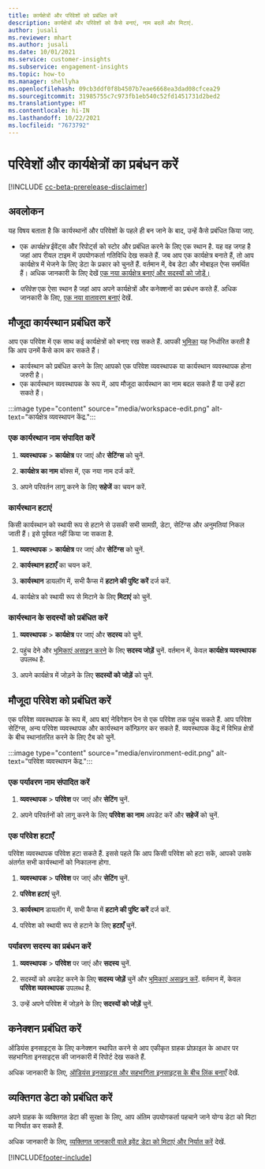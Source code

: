 ```yaml
---
title: कार्यक्षेत्रों और परिवेशों को प्रबंधित करें
description: कार्यक्षेत्रों और परिवेशों को कैसे बनाएं, नाम बदलें और मिटाएं.
author: jusali
ms.reviewer: mhart
ms.author: jusali
ms.date: 10/01/2021
ms.service: customer-insights
ms.subservice: engagement-insights
ms.topic: how-to
ms.manager: shellyha
ms.openlocfilehash: 09cb3ddf0f8b4507b7eae6668ea3dad08cfcea29
ms.sourcegitcommit: 31985755c7c973fb1eb540c52fd1451731d2bed2
ms.translationtype: HT
ms.contentlocale: hi-IN
ms.lasthandoff: 10/22/2021
ms.locfileid: "7673792"
---
```

# <a name="manage-environments-and-workspaces"></a>परिवेशों और कार्यक्षेत्रों का प्रबंधन करें

[!INCLUDE [cc-beta-prerelease-disclaimer](includes/cc-beta-prerelease-disclaimer.md)]

## <a name="overview"></a>अवलोकन

यह विषय बताता है कि कार्यस्थानों और परिवेशों के पहले ही बन जाने के बाद, उन्हें कैसे प्रबंधित किया जाए. 

- एक *कार्यक्षेत्र* ईवेंट्स और रिपोर्ट्स को स्टोर और प्रबंधित करने के लिए एक स्थान है. यह वह जगह है जहां आप रीयल टाइम में उपयोगकर्ता गतिविधि देख सकते हैं. जब आप एक कार्यक्षेत्र बनाते हैं, तो आप कार्यक्षेत्र में भेजने के लिए डेटा के प्रकार को चुनतें हैं. वर्तमान में, वेब डेटा और मोबाइल ऐप्स समर्थित हैं। अधिक जानकारी के लिए देखें [एक नया कार्यक्षेत्र बनाएं और सदस्यों को जोड़ें।](create-workspace.md)

- *परिवेश* एक ऐसा स्थान है जहां आप अपने कार्यक्षेत्रों और कनेक्शनों का प्रबंधन करते हैं. अधिक जानकारी के लिए, [एक नया वातावरण बनाएं](create-new-environment.md) देखें.

## <a name="manage-an-existing-workspace"></a>मौजूदा कार्यस्थान प्रबंधित करें

आप एक परिवेश में एक साथ कई कार्यक्षेत्रों को बनाए रख सकते हैं. आपकी [भूमिका](user-roles.md) यह निर्धारित करती है कि आप उनमें कैसे काम कर सकते हैं। 

 - कार्यस्थान को प्रबंधित करने के लिए आपको एक परिवेश व्यवस्थापक या कार्यस्थान व्यवस्थापक होना जरुरी है।
 - एक कार्यस्थान व्यवस्थापक के रूप में, आप मौजूदा कार्यस्थान का नाम बदल सकते हैं या उन्हें हटा सकते हैं। 

:::image type="content" source="media/workspace-edit.png" alt-text="कार्यक्षेत्र व्यवस्थापन केंद्र.":::

### <a name="edit-a-workspace-name"></a>एक कार्यस्थान नाम संपादित करें

1. **व्यवस्थापक** > **कार्यक्षेत्र** पर जाएं और **सेटिंग्स** को चुनें.

1. **कार्यक्षेत्र का नाम** बॉक्स में, एक नया नाम दर्ज करें.

1. अपने परिवर्तन लागू करने के लिए **सहेजें** का चयन करें.

### <a name="delete-a-workspace"></a>कार्यस्थान हटाएं

किसी कार्यस्थान को स्थायी रूप से हटाने से उसकी सभी सामग्री, डेटा, सेटिंग्स और अनुमतियां निकल जाती हैं। इसे पूर्ववत नहीं किया जा सकता है.

1. **व्यवस्थापक** > **कार्यक्षेत्र** पर जाएं और **सेटिंग्स** को चुनें.

1. **कार्यस्थान हटाएँ** का चयन करें. 

1. **कार्यस्थान** डायलॉग में, सभी कैप्स में **हटाने की पुष्टि करें** दर्ज करें. 

1. कार्यक्षेत्र को स्थायी रूप से मिटाने के लिए **मिटाएं** को चुनें.

### <a name="manage-workspace-members"></a>कार्यस्थान के सदस्यों को प्रबंधित करें

1. **व्यवस्थापक** > **कार्यक्षेत्र** पर जाएं और **सदस्य** को चुनें.

1. पहुंच देने और [भूमिकाएं असाइन करने](user-roles.md) के लिए **सदस्य जोड़ें** चुनें. वर्तमान में, केवल **कार्यक्षेत्र व्यवस्थापक** उपलब्ध है.

1. अपने कार्यक्षेत्र में जोड़ने के लिए **सदस्यों को जोड़ें** को चुनें.

## <a name="manage-an-existing-environment"></a>मौजूदा परिवेश को प्रबंधित करें

एक परिवेश व्यवस्थापक के रूप में, आप बाएं नेविगेशन पेन से एक परिवेश तक पहुंच सकते हैं. आप परिवेश सेटिंग्स, अन्य परिवेश व्यवस्थापक और कार्यस्थान कॉन्फ़िगर कर सकते हैं. व्यवस्थापक केंद्र में विभिन्न क्षेत्रों के बीच स्थानांतरित करने के लिए टैब को चुनें.

:::image type="content" source="media/environment-edit.png" alt-text="परिवेश व्यवस्थापन केंद्र.":::

### <a name="edit-an-environment-name"></a>एक पर्यावरण नाम संपादित करें

1. **व्यवस्थापक** > **परिवेश** पर जाएं और **सेटिंग** चुनें.

1. अपने परिवर्तनों को लागू करने के लिए **परिवेश का नाम** अपडेट करें और **सहेजें** को चुनें.

### <a name="delete-an-environment"></a>एक परिवेश हटाएँ

परिवेश व्यवस्थापक परिवेश हटा सकते हैं. इससे पहले कि आप किसी परिवेश को हटा सकें, आपको उसके अंतर्गत सभी कार्यस्थानों को निकालना होगा.

1. **व्यवस्थापक** > **परिवेश** पर जाएं और **सेटिंग** चुनें.

1. **परिवेश हटाएं** चुनें. 

1. **कार्यस्थान** डायलॉग में, सभी कैप्स में **हटाने की पुष्टि करें** दर्ज करें. 

1. परिवेश को स्थायी रूप से हटाने के लिए **हटाएँ** चुनें.

### <a name="manage-environment-members"></a>पर्यावरण सदस्य का प्रबंधन करें

1. **व्यवस्थापक** > **परिवेश** पर जाएं और **सदस्य** चुनें.

1. सदस्यों को अपडेट करने के लिए **सदस्य जोड़ें** चुनें और [भूमिकाएं असाइन करें](user-roles.md). वर्तमान में, केवल **परिवेश व्यवस्थापक** उपलब्ध है.

1. उन्हें अपने परिवेश में जोड़ने के लिए **सदस्यों को जोड़ें** चुनें.

## <a name="manage-connections"></a>कनेक्शन प्रबंधित करें

ऑडियंस इनसाइट्स के लिए कनेक्शन स्थापित करने से आप एकीकृत ग्राहक प्रोफ़ाइल के आधार पर सहभागिता इनसाइट्स की जानकारी में रिपोर्ट देख सकते हैं. 

अधिक जानकारी के लिए, [ऑडियंस इनसाइट्स और सहभागिता इनसाइट्स के बीच लिंक बनाएँ](integrate-audience-insights-engagement-insights.md) देखें.

## <a name="manage-personal-data"></a>व्यक्तिगत डेटा को प्रबंधित करें

अपने ग्राहक के व्यक्तिगत डेटा की सुरक्षा के लिए, आप अंतिम उपयोगकर्ता पहचाने जाने योग्य डेटा को मिटा या निर्यात कर सकते हैं.

अधिक जानकारी के लिए, [व्यक्तिगत जानकारी वाले इवेंट डेटा को मिटाएं और निर्यात करें](../dsr-rights-requests.md#deleting-and-exporting-event-data-containing-end-user-identifiable-information) देखें.

[!INCLUDE[footer-include](../includes/footer-banner.md)]
